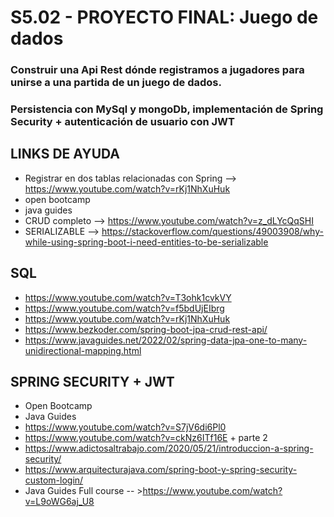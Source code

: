 
# S5.02 - PROYECTO FINAL: Juego de dados 

### Construir una Api Rest dónde registramos a jugadores para unirse a una partida de un juego de dados.
### Persistencia con MySql y mongoDb, implementación de Spring Security + autenticación de usuario con JWT



## LINKS DE AYUDA

* Registrar en dos tablas relacionadas con Spring --> https://www.youtube.com/watch?v=rKj1NhXuHuk
* open bootcamp
* java guides
* CRUD completo --> https://www.youtube.com/watch?v=z_dLYcQqSHI
* SERIALIZABLE  --> https://stackoverflow.com/questions/49003908/why-while-using-spring-boot-i-need-entities-to-be-serializable     


## SQL

* https://www.youtube.com/watch?v=T3ohk1cvkVY
* https://www.youtube.com/watch?v=f5bdUjEIbrg
* https://www.youtube.com/watch?v=rKj1NhXuHuk
* https://www.bezkoder.com/spring-boot-jpa-crud-rest-api/
* https://www.javaguides.net/2022/02/spring-data-jpa-one-to-many-unidirectional-mapping.html


## SPRING SECURITY + JWT

* Open Bootcamp
* Java Guides
* https://www.youtube.com/watch?v=S7jV6di6Pl0
* https://www.youtube.com/watch?v=ckNz6ITf16E + parte 2
* https://www.adictosaltrabajo.com/2020/05/21/introduccion-a-spring-security/
* https://www.arquitecturajava.com/spring-boot-y-spring-security-custom-login/
* Java Guides Full course -- >https://www.youtube.com/watch?v=L9oWG6aj_U8
